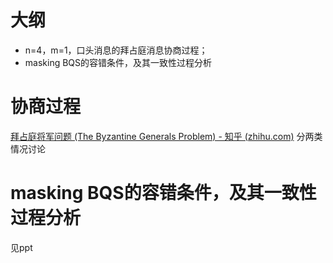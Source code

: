 # 大纲
- n=4，m=1，口头消息的拜占庭消息协商过程；
- masking BQS的容错条件，及其一致性过程分析
# 协商过程
[拜占庭将军问题 (The Byzantine Generals Problem) - 知乎 (zhihu.com)](https://zhuanlan.zhihu.com/p/107439021)
分两类情况讨论
# masking BQS的容错条件，及其一致性过程分析
见ppt
